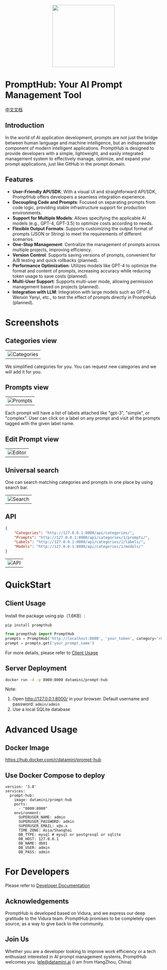 

<p align="center">
    <img src="https://prompt-hub.oss-cn-shanghai.aliyuncs.com/prompt-hub-logo11.png" width="200px"/>
</p>

# PromptHub: Your AI Prompt Management Tool

[中文文档](README_CN.md) 

## Introduction

In the world of AI application development, prompts are not just the bridge between human language and machine intelligence, but an indispensable component of modern intelligent applications. PromptHub is designed to provide developers with a simple, lightweight, and easily integrated management system to effectively manage, optimize, and expand your prompt applications, just like GitHub in the prompt domain.

## Features
- **User-Friendly API/SDK**: With a visual UI and straightforward API/SDK, PromptHub offers developers a seamless integration experience.
- **Decoupling Code and Prompts**: Focused on separating prompts from code logic, providing stable infrastructure support for production environments.
- **Support for Multiple Models**: Allows specifying the applicable AI models (e.g., GPT-4, GPT-3.5) to optimize costs according to needs.
- **Flexible Output Formats**: Supports customizing the output format of prompts (JSON or String) to meet the requirements of different scenarios.
- **One-Stop Management**: Centralize the management of prompts across multiple projects, improving efficiency.
- **Version Control**: Supports saving versions of prompts, convenient for A/B testing and quick rollbacks (planned).
- **Performance Optimization**: Utilizes models like GPT-4 to optimize the format and content of prompts, increasing accuracy while reducing token usage to save costs (planned). 
- **Multi-User Support**: Supports multi-user mode, allowing permission management based on projects (planned).
- **Integration with LLM**: Integration with large models such as GPT-4, Wenxin Yanyi, etc., to test the effect of prompts directly in PromptHub (planned).


# Screenshots



## Categories view
<table><tr><td><img src="./screens/categories.png" alt="Categories"/></td></tr></table>

We simplified categories for you. You can request new categories and we will add it for you.

## Prompts view
<table><tr><td><img src="./screens/prompts.png" alt="Prompts"/></td></tr></table>

Each prompt will have a list of labels attached like "gpt-3", "simple", or "complex". User can click on a label on any prompt and visit all the prompts tagged with the given label name. 

## Edit Prompt view
<table><tr><td><img src="./screens/edit_prompt.png" alt="Editor"/></td></tr></table>


## Universal search
One can search matching categories and prompts in one place by using search bar.
<table><tr><td><img src="./screens/search.png" alt="Search"/></td></tr></table>

## API

```json
{
    "Categories": "http://127.0.0.1:8000/api/categories/",
    "Prompts": "http://127.0.0.1:8000/api/categories/1/prompts/",
    "Labels": "http://127.0.0.1:8000/api/categories/1/labels/",
    "Models": "http://127.0.0.1:8000/api/categories/1/models/"
}
```

<table><tr><td><img src="./screens/api.png" alt="API"/></td></tr></table>


# QuickStart

## Client Usage

Install the package using pip（1.6KB）:

```shell    
pip install prompthub
```

```python
from prompthub import PromptHub
prompts = PromptHub('http://localhost:8000', 'your_token', category='rmb-prod')
prompt = prompts.get('your_prompt_name')
```

For more details, please refer to [Client Usage](client%2FREADME.md)


## Server Deployment

```bash
docker run -d -p 8000:8000 datamini/prompt-hub
```

Note:
1. Open http://127.0.0.1:8000/ in your browser. Default username and password: `admin/admin`
2. Use a local SQLite database

# Advanced Usage

## Docker Image

https://hub.docker.com/r/datamini/prompt-hub


## Use Docker Compose to deploy

```shell
version: '3.8'
services:
  prompt-hub:
    image: datamini/prompt-hub
    ports:
      - "8000:8000"
    environment:
      SUPERUSER_NAME: admin
      SUPERUSER_PASSWORD: admin
      SUPERUSER_EMAIL: x@x.x
      TIME_ZONE: Asia/Shanghai  
      DB_TYPE: mysql # mysql or postgresql or sqlite
      DB_HOST: 127.0.0.1
      DB_NAME: db01
      DB_USER: admin
      DB_PASS: admin
```

# For Developers

Please refer to [Developer Documentation](README4DEV.md)


## Acknowledgements
PromptHub is developed based on Vidura, and we express our deep gratitude to the Vidura team. PromptHub promises to be completely open source, as a way to give back to the community.

## Join Us

Whether you are a developer looking to improve work efficiency or a tech enthusiast interested in AI prompt management systems, PromptHub welcomes you.  lele@datamini.ai (i am from HangZhou, China)

